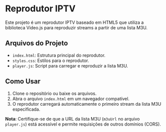# Reprodutor IPTV

Este projeto é um reprodutor IPTV baseado em HTML5 que utiliza a biblioteca Video.js para reproduzir streams a partir de uma lista M3U.

## Arquivos do Projeto

- `index.html`: Estrutura principal do reprodutor.
- `styles.css`: Estilos para o reprodutor.
- `player.js`: Script para carregar e reproduzir a lista M3U.

## Como Usar

1. Clone o repositório ou baixe os arquivos.
2. Abra o arquivo `index.html` em um navegador compatível.
3. O reprodutor carregará automaticamente o primeiro stream da lista M3U especificada.

**Nota**: Certifique-se de que a URL da lista M3U (`m3uUrl` no arquivo `player.js`) está acessível e permite requisições de outros domínios (CORS).